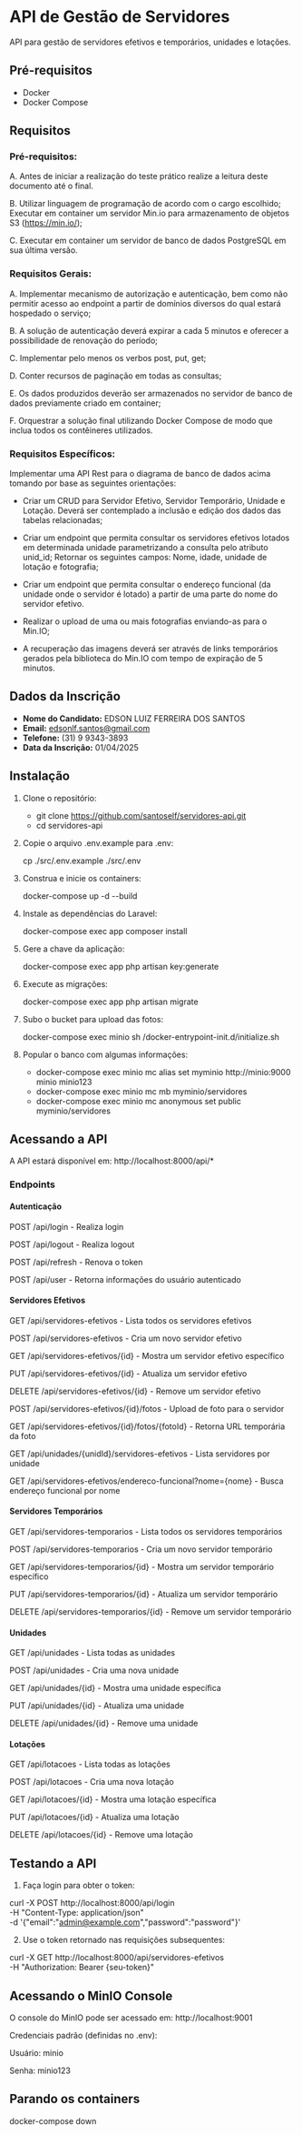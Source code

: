 # API de Gestão de Servidores

API para gestão de servidores efetivos e temporários, unidades e lotações.

## Pré-requisitos

- Docker
- Docker Compose

## Requisitos

### Pré-requisitos:

A. Antes de iniciar a realização do teste prático realize a leitura deste documento até o final.

B. Utilizar linguagem de programação de acordo com o cargo escolhido;
   Executar em container um servidor Min.io para armazenamento de objetos S3 (https://min.io/);

C. Executar em container um servidor de banco de dados PostgreSQL em sua última versão.

### Requisitos Gerais:

A. Implementar mecanismo de autorização e autenticação, bem como não permitir acesso ao endpoint a partir de domínios diversos do qual estará hospedado o serviço;

B. A solução de autenticação deverá expirar a cada 5 minutos e oferecer a possibilidade de renovação do período;

C. Implementar pelo menos os verbos post, put, get;

D. Conter recursos de paginação em todas as consultas;

E. Os dados produzidos deverão ser armazenados no servidor de banco de dados previamente criado em container;

F. Orquestrar a solução final utilizando Docker Compose de modo que inclua todos os contêineres utilizados.

### Requisitos Específicos:

Implementar uma API Rest para o diagrama de banco de dados acima tomando por base as seguintes orientações:

- Criar um CRUD para Servidor Efetivo, Servidor Temporário, Unidade e Lotação. Deverá ser contemplado a inclusão e edição dos dados das tabelas relacionadas;

- Criar um endpoint que permita consultar os servidores efetivos lotados em determinada unidade parametrizando a consulta pelo atributo unid_id;
  Retornar os seguintes campos: Nome, idade, unidade de lotação e fotografia;

- Criar um endpoint que permita consultar o endereço funcional (da unidade onde o servidor é lotado) a partir de uma parte do nome do servidor efetivo.

- Realizar o upload de uma ou mais fotografias enviando-as para o Min.IO;

- A recuperação das imagens deverá ser através de links temporários gerados pela biblioteca do Min.IO com tempo de expiração de 5 minutos.

## Dados da Inscrição

- **Nome do Candidato:** EDSON LUIZ FERREIRA DOS SANTOS
- **Email:** edsonlf.santos@gmail.com
- **Telefone:** (31) 9 9343-3893
- **Data da Inscrição:** 01/04/2025

## Instalação

1. Clone o repositório:
   
   - git clone https://github.com/santoself/servidores-api.git
   - cd servidores-api

2. Copie o arquivo .env.example para .env:

    cp ./src/.env.example ./src/.env
    
3. Construa e inicie os containers:

    docker-compose up -d --build

4. Instale as dependências do Laravel:

    docker-compose exec app composer install

5. Gere a chave da aplicação:

    docker-compose exec app php artisan key:generate

6. Execute as migrações:

    docker-compose exec app php artisan migrate

7. Subo o bucket para upload das fotos:

    docker-compose exec minio sh /docker-entrypoint-init.d/initialize.sh

7. Popular o banco com algumas informações:

    - docker-compose exec minio mc alias set myminio http://minio:9000 minio minio123
    - docker-compose exec minio mc mb myminio/servidores
    - docker-compose exec minio mc anonymous set public myminio/servidores

## Acessando a API

A API estará disponível em: http://localhost:8000/api/*

### Endpoints
#### Autenticação

POST /api/login - Realiza login

POST /api/logout - Realiza logout

POST /api/refresh - Renova o token

POST /api/user - Retorna informações do usuário autenticado

#### Servidores Efetivos

GET /api/servidores-efetivos - Lista todos os servidores efetivos

POST /api/servidores-efetivos - Cria um novo servidor efetivo

GET /api/servidores-efetivos/{id} - Mostra um servidor efetivo específico

PUT /api/servidores-efetivos/{id} - Atualiza um servidor efetivo

DELETE /api/servidores-efetivos/{id} - Remove um servidor efetivo

POST /api/servidores-efetivos/{id}/fotos - Upload de foto para o servidor

GET /api/servidores-efetivos/{id}/fotos/{fotoId} - Retorna URL temporária da foto

GET /api/unidades/{unidId}/servidores-efetivos - Lista servidores por unidade

GET /api/servidores-efetivos/endereco-funcional?nome={nome} - Busca endereço funcional por nome

#### Servidores Temporários
GET /api/servidores-temporarios - Lista todos os servidores temporários

POST /api/servidores-temporarios - Cria um novo servidor temporário

GET /api/servidores-temporarios/{id} - Mostra um servidor temporário específico

PUT /api/servidores-temporarios/{id} - Atualiza um servidor temporário

DELETE /api/servidores-temporarios/{id} - Remove um servidor temporário

#### Unidades
GET /api/unidades - Lista todas as unidades

POST /api/unidades - Cria uma nova unidade

GET /api/unidades/{id} - Mostra uma unidade específica

PUT /api/unidades/{id} - Atualiza uma unidade

DELETE /api/unidades/{id} - Remove uma unidade

#### Lotações
GET /api/lotacoes - Lista todas as lotações

POST /api/lotacoes - Cria uma nova lotação

GET /api/lotacoes/{id} - Mostra uma lotação específica

PUT /api/lotacoes/{id} - Atualiza uma lotação

DELETE /api/lotacoes/{id} - Remove uma lotação

## Testando a API

1. Faça login para obter o token:

curl -X POST http://localhost:8000/api/login \
-H "Content-Type: application/json" \
-d '{"email":"admin@example.com","password":"password"}'

2. Use o token retornado nas requisições subsequentes:


curl -X GET http://localhost:8000/api/servidores-efetivos \
-H "Authorization: Bearer {seu-token}"

## Acessando o MinIO Console

O console do MinIO pode ser acessado em: http://localhost:9001

Credenciais padrão (definidas no .env):

Usuário: minio

Senha: minio123

## Parando os containers

docker-compose down
